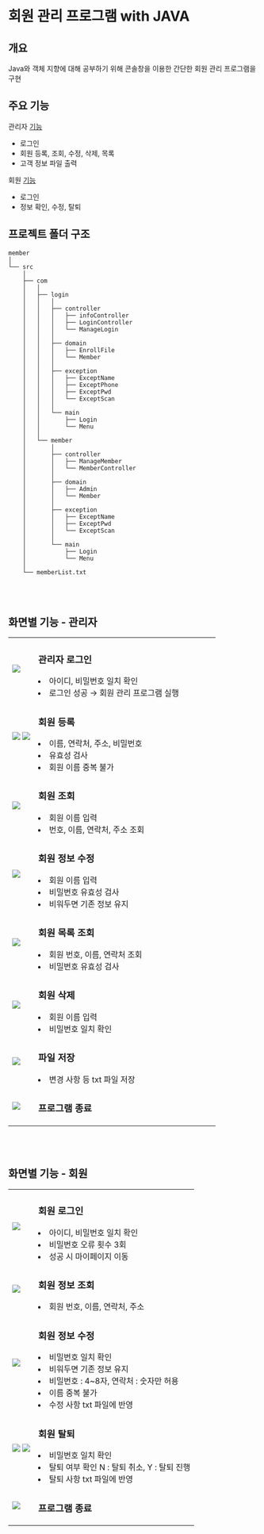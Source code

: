 # 회원 관리 프로그램 with JAVA


## 개요
Java와 객체 지향에 대해 공부하기 위해 콘솔창을 이용한 간단한 회원 관리 프로그램을 구현


## 주요 기능
관리자 [기능](https://github.com/gwidding/Java/blob/main/member/src/com/README.md#%ED%99%94%EB%A9%B4%EB%B3%84-%EA%B8%B0%EB%8A%A5---%EA%B4%80%EB%A6%AC%EC%9E%90)
- 로그인
- 회원 등록, 조회, 수정, 삭제, 목록
- 고객 정보 파일 출력

회원 [기능](https://github.com/gwidding/Java/tree/main/member/src/com#%ED%99%94%EB%A9%B4%EB%B3%84-%EA%B8%B0%EB%8A%A5---%ED%9A%8C%EC%9B%90)
- 로그인
- 정보 확인, 수정, 탈퇴


## 프로젝트 폴더 구조
```
member
│
└── src
    │
    ├── com
    │   │
    │   ├── login
    │   │   │
    │   │   ├── controller
    │   │   │   ├── infoController
    │   │   │   ├── LoginController
    │   │   │   └── ManageLogin
    │   │   │
    │   │   ├── domain
    │   │   │   ├── EnrollFile
    │   │   │   └── Member
    │   │   │
    │   │   ├── exception
    │   │   │   ├── ExceptName
    │   │   │   ├── ExceptPhone
    │   │   │   ├── ExceptPwd
    │   │   │   └── ExceptScan
    │   │   │
    │   │   └── main
    │   │       ├── Login
    │   │       └── Menu
    │   │
    │   └── member
    │       │
    │       ├── controller
    │       │   ├── ManageMember
    │       │   └── MemberController
    │       │
    │       ├── domain
    │       │   ├── Admin
    │       │   └── Member
    │       │
    │       ├── exception
    │       │   ├── ExceptName
    │       │   ├── ExceptPwd
    │       │   └── ExceptScan
    │       │
    │       └── main
    │           ├── Login
    │           └── Menu
    │
    └── memberList.txt
```

<br><br>
## 화면별 기능 - 관리자

<table>
 <tr>
  <td><img src="https://github.com/gwidding/Java/assets/135992700/a4c19705-d9fd-4022-a863-c8c268dd83b7"></td>
  <td width="350px">
   <h3> 관리자 로그인 </h3>
    <li> 아이디, 비밀번호 일치 확인
    <li> 로그인 성공 → 회원 관리 프로그램 실행
  </td>
 </tr>

  <tr>
    <td><img src="https://github.com/gwidding/Java/assets/135992700/966e9169-d76c-4b1b-8e86-e3f5fa25b38f">
        <img src="https://github.com/gwidding/Java/assets/135992700/0cc75ced-d990-40db-b726-51773095cfbc">
    </td>
    <td>
      <h3> 회원 등록 </h3>
      <li> 이름, 연락처, 주소, 비밀번호
      <li> 유효성 검사
      <li> 회원 이름 중복 불가
    </td>
  </tr>

  <tr>
    <td><img src="https://github.com/gwidding/Java/assets/135992700/01f31c61-f5c8-4e24-85dc-bf9f26de689e"></td>
   <td>
      <h3> 회원 조회 </h3>
      <li> 회원 이름 입력
      <li> 번호, 이름, 연락처, 주소 조회
    </td>
  </tr>

  <tr>
   <td><img src="https://github.com/gwidding/Java/assets/135992700/7aeab696-e699-4c96-a9cb-0ea490631b50"></td>
   <td>
    <h3> 회원 정보 수정 </h3>
       <li> 회원 이름 입력
       <li> 비밀번호 유효성 검사
       <li> 비워두면 기존 정보 유지
   </td>
  </tr>

  <tr>
   <td><img src="https://github.com/gwidding/Java/assets/135992700/88ad2029-2870-4b11-8440-b82db04a80f9"></td>
   <td>
    <h3> 회원 목록 조회 </h3>
       <li> 회원 번호, 이름, 연락처 조회
       <li> 비밀번호 유효성 검사
   </td>
  </tr>

<tr>
 <td><img src="https://github.com/gwidding/Java/assets/135992700/edce3895-6117-4047-bf6a-7216030cf160"></td>
  <td>
    <h3> 회원 삭제 </h3>
       <li> 회원 이름 입력
        <li> 비밀번호 일치 확인
   </td>
</tr>

<tr>
 <td><img src="https://github.com/gwidding/Java/assets/135992700/5824f0e2-a3dc-4590-afe8-bfce4c123849"></td>
 <td>
    <h3> 파일 저장 </h3>
       <li> 변경 사항 등 txt 파일 저장
   </td>
</tr>

<tr>
 <td><img src="https://github.com/gwidding/Java/assets/135992700/cdd472e3-da1c-4e8c-8cbf-1b91ccb3eb7e"></td>
 <td>
  <h3> 프로그램 종료 </h3>
 </td>
</tr>  
</table>
<br><br>

## 화면별 기능 - 회원
<table>
 <tr>
  <td><img src="https://github.com/gwidding/Java/assets/135992700/ec9e29ba-de82-4150-b71c-d03d7b6cf02e"></td>
  <td>
   <h3> 회원 로그인 </h3>
   <li> 아이디, 비밀번호 일치 확인</li>
   <li> 비밀번호 오류 횟수 3회</li>
   <li> 성공 시 마이페이지 이동</li>
  </td>
 </tr>

 <tr>
  <td><img src="https://github.com/gwidding/Java/assets/135992700/86a0f6fe-6540-40b4-9b67-60c7875ed56b"></td>
  <td>
   <h3> 회원 정보 조회 </h3>
   <li> 회원 번호, 이름, 연락처, 주소</li>
  </td>
 </tr>

 <tr>
  <td><img src="https://github.com/gwidding/Java/assets/135992700/cb63cddb-656e-4cae-89ae-ee20a14d98d4"></td>
  <td>
    <h3> 회원 정보 수정 </h3>
    <li> 비밀번호 일치 확인</li>
   <li> 비워두면 기존 정보 유지</li>
   <li> 비밀번호 : 4~8자, 연락처 : 숫자만 허용</li>
   <li> 이름 중복 불가</li>
   <li> 수정 사항 txt 파일에 반영</li>
  </td>
  
 </tr>
  <td><img src="https://github.com/gwidding/Java/assets/135992700/8ea7e490-e687-4ba1-b148-3084159ab417">
      <img src="https://github.com/gwidding/Java/assets/135992700/a3e817bd-c431-43ec-a1f0-1963a4cdc88d">
  </td>
  <td>
   <h3> 회원 탈퇴</h3>
   <li> 비밀번호 일치 확인</li>
   <li> 탈퇴 여부 확인 N : 탈퇴 취소, Y : 탈퇴 진행</li>
   <li> 탈퇴 사항 txt 파일에 반영</li>
  </td>
  
 <tr>
  <td><img src="https://github.com/gwidding/Java/assets/135992700/d493ac0e-14f6-400d-a6ef-60106fdf3c48"></td>
  <td>
   <h3> 프로그램 종료 </h3>
  </td>
 </tr>
</table>
